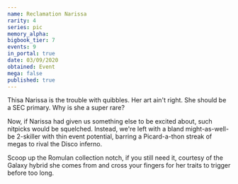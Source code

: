 ```yaml
---
name: Reclamation Narissa
rarity: 4
series: pic
memory_alpha:
bigbook_tier: 7
events: 9
in_portal: true
date: 03/09/2020
obtained: Event
mega: false
published: true
---
```


Thisa Narissa is the trouble with quibbles. Her art ain't right. She should be a SEC primary. Why is she a super rare?

Now, if Narissa had given us something else to be excited about, such nitpicks would be squelched. Instead, we're left with a bland might-as-well-be 2-skiller with thin event potential, barring a Picard-a-thon streak of megas to rival the Disco inferno.

Scoop up the Romulan collection notch, if you still need it, courtesy of the Galaxy hybrid she comes from and cross your fingers for her traits to trigger before too long.
